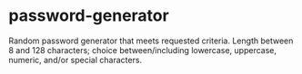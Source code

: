 # password-generator
Random password generator  that meets requested criteria. Length between 8 and 128 characters; choice between/including lowercase, uppercase, numeric, and/or special characters.
